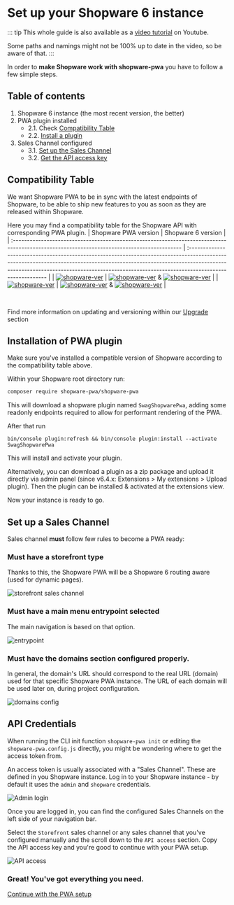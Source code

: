# Set up your Shopware 6 instance

::: tip
This whole guide is also available as a [video tutorial](https://www.youtube.com/watch?v=--jUufVubyE) on Youtube.

Some paths and namings might not be 100% up to date in the video, so be aware of that.
:::

In order to **make Shopware work with shopware-pwa** you have to follow a few simple steps.

## Table of contents

1. Shopware 6 instance (the most recent version, the better)
2. PWA plugin installed
   - 2.1. Check [Compatibility Table](#compatibility-table)
   - 2.2. [Install a plugin](#installation-of-pwa-plugin)
3. Sales Channel configured
   - 3.1. [Set up the Sales Channel](#set-up-a-sales-channel)
   - 3.2. [Get the API access key](#api-credentials)

## Compatibility Table

We want Shopware PWA to be in sync with the latest endpoints of Shopware, to be able to ship new features to you as soon as they are released within Shopware.

Here you may find a compatibility table for the Shopware API with corresponding PWA plugin.
| Shopware PWA version | Shopware 6 version |
| :------------------------------------------------------------------------------------------------------------------------------------------ | :--------------------------------------------------------------------------------------------------------------------------------------------------------------------------------------------------------------------------------------------------------------------- |
| [![shopware-ver](https://img.shields.io/badge/shopware–pwa-1.1.1-green)](https://github.com/vuestorefront/shopware-pwa/releases/tag/v1.1.1) | [![shopware-ver](https://img.shields.io/badge/Shopware-6.4.7.0-green)](https://github.com/shopware/platform/releases/tag/v6.4.7.0) & [![shopware-ver](https://img.shields.io/badge/PWA%20plugin-0.3.1-green)](https://github.com/elkmod/SwagShopwarePwa/releases/tag/v0.3.1) |
| [![shopware-ver](https://img.shields.io/badge/shopware–pwa-0.8.2-green)](https://github.com/vuestorefront/shopware-pwa/releases/tag/v0.8.2) | [![shopware-ver](https://img.shields.io/badge/Shopware-6.3.5.4-green)](https://github.com/shopware/platform/releases/tag/v6.3.5.4) & [![shopware-ver](https://img.shields.io/badge/PWA%20plugin-0.2.1-green)](https://github.com/elkmod/SwagShopwarePwa/releases/tag/v0.2.1) |

&nbsp;

Find more information on updating and versioning within our [Upgrade](/landing/operations/migrations) section

## Installation of PWA plugin

Make sure you've installed a compatible version of Shopware according to the compatibility table above.

Within your Shopware root directory run:

```bash
composer require shopware-pwa/shopware-pwa
```

This will download a shopware plugin named `SwagShopwarePwa`, adding some readonly endpoints required to allow for performant rendering of the PWA.

After that run

```
bin/console plugin:refresh && bin/console plugin:install --activate SwagShopwarePwa
```

This will install and activate your plugin.

Alternatively, you can download a plugin as a zip package and upload it directly via admin panel (since v6.4.x: Extensions > My extensions > Upload plugin). Then the plugin can be installed & activated at the extensions view.

Now your instance is ready to go.

## Set up a Sales Channel

Sales channel **must** follow few rules to become a PWA ready:

### Must have a **storefront** type

Thanks to this, the Shopware PWA will be a Shopware 6 routing aware (used for dynamic pages).

![storefront sales channel](../assets/storefront-sales-channel.png)

### Must have a main menu entrypoint selected

The main navigation is based on that option.

![entrypoint](../assets/entry-point-selected.png)

### Must have the **domains** section configured properly.

In general, the domain's URL should correspond to the real URL (domain) used for that specific Shopware PWA instance.
The URL of each domain will be used later on, during project configuration.

![domains config](../assets/domains-settings.png)

## API Credentials

When running the CLI init function `shopware-pwa init` or editing the `shopware-pwa.config.js` directly, you might be wondering where to get the access token from.

An access token is usually associated with a "Sales Channel". These are defined in you Shopware instance. Log in to your Shopware instance - by default it uses the `admin` and `shopware` credentials.

![Admin login](./../assets/admin_panel.png)

Once you are logged in, you can find the configured Sales Channels on the left side of your navigation bar.

Select the `Storefront` sales channel or any sales channel that you've configured manually and the scroll down to the `API access` section. Copy the API access key and you're good to continue with your PWA setup.

![API access](../../assets/api-access.png)

### Great! You've got everything you need.

[Continue with the PWA setup](/landing/getting-started/create-project)
